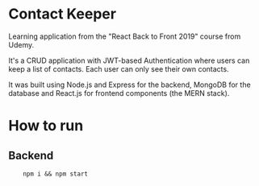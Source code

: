 # Contact Keeper
Learning application from the "React Back to Front 2019" course from Udemy.

It's a CRUD application with JWT-based Authentication where users can keep a list of contacts. Each user can only see their own contacts.

It was built using Node.js and Express for the backend, MongoDB for the database and React.js for frontend components (the MERN stack).

# How to run

## Backend

```
    npm i && npm start
```
